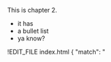 This is chapter 2.

* it has
* a bullet list
* ya know?

!EDIT_FILE index.html <!-- -->
{
  "match": "    <title>",
  "insert_after": [
    "    <script>",
    "      console.log('Hi!');",
    "    </script>"
  ]
}
!END EDIT_FILE

And now:

!DO_AND_DUMP_CONSOLE index.html
console.log("Dynamic!");
!END DO_AND_DUMP_CONSOLE

That's it!
